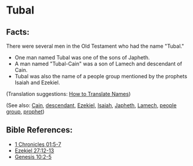 # Tubal #

## Facts: ##

There were several men in the Old Testament who had the name "Tubal."

* One man named Tubal was one of the sons of Japheth.
* A man named "Tubal-Cain" was a son of Lamech and descendant of Cain.
* Tubal was also the name of a people group mentioned by the prophets Isaiah and Ezekiel.


(Translation suggestions: [How to Translate Names](en/ta-vol1/translate/man/translate-names))

(See also: [Cain](../other/cain.md), [descendant](../other/descendant.md), [Ezekiel](../other/ezekiel.md), [Isaiah](../other/isaiah.md), [Japheth](../other/japheth.md), [Lamech](../other/lamech.md), [people group](../other/peoplegroup.md), [prophet](../kt/prophet.md))

## Bible References: ##

* [1 Chronicles 01:5-7](en/tn/1ch/help/01/05)
* [Ezekiel 27:12-13](en/tn/ezk/help/27/12)
* [Genesis 10:2-5](en/tn/gen/help/10/02)